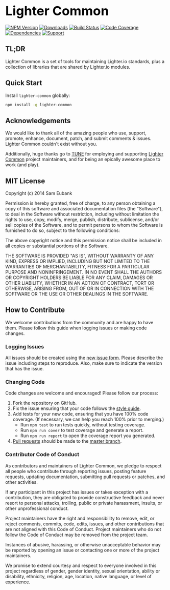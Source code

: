 # <a href="http://lighter.io/lighter-common" style="font-size:40px;text-decoration:none;color:#000">Lighter Common</a>
[![NPM Version](https://img.shields.io/npm/v/lighter-common.svg)](https://npmjs.org/package/lighter-common)
[![Downloads](https://img.shields.io/npm/dm/lighter-common.svg)](https://npmjs.org/package/lighter-common)
[![Build Status](https://img.shields.io/travis/lighterio/lighter-common.svg)](https://travis-ci.org/lighterio/lighter-common)
[![Code Coverage](https://img.shields.io/coveralls/lighterio/lighter-common/master.svg)](https://coveralls.io/r/lighterio/lighter-common)
[![Dependencies](https://img.shields.io/david/lighterio/lighter-common.svg)](https://david-dm.org/lighterio/lighter-common)
[![Support](https://img.shields.io/gratipay/Lighter.io.svg)](https://gratipay.com/Lighter.io/)


## TL;DR

Lighter Common is a set of tools for maintaining Lighter.io standards,
plus a collection of libraries that are shared by Lighter.io modules.


## Quick Start

Install `lighter-common` globally:
```bash
npm install -g lighter-common
```


## Acknowledgements

We would like to thank all of the amazing people who use, support,
promote, enhance, document, patch, and submit comments & issues.
Lighter Common couldn't exist without you.

Additionally, huge thanks go to [TUNE](http://www.tune.com) for employing
and supporting [Lighter Common](http://lighter.io/lighter-common) project maintainers,
and for being an epically awesome place to work (and play).


## MIT License

Copyright (c) 2014 Sam Eubank

Permission is hereby granted, free of charge, to any person obtaining a copy
of this software and associated documentation files (the "Software"), to deal
in the Software without restriction, including without limitation the rights
to use, copy, modify, merge, publish, distribute, sublicense, and/or sell
copies of the Software, and to permit persons to whom the Software is
furnished to do so, subject to the following conditions:

The above copyright notice and this permission notice shall be included in all
copies or substantial portions of the Software.

THE SOFTWARE IS PROVIDED "AS IS", WITHOUT WARRANTY OF ANY KIND, EXPRESS OR
IMPLIED, INCLUDING BUT NOT LIMITED TO THE WARRANTIES OF MERCHANTABILITY,
FITNESS FOR A PARTICULAR PURPOSE AND NONINFRINGEMENT. IN NO EVENT SHALL THE
AUTHORS OR COPYRIGHT HOLDERS BE LIABLE FOR ANY CLAIM, DAMAGES OR OTHER
LIABILITY, WHETHER IN AN ACTION OF CONTRACT, TORT OR OTHERWISE, ARISING FROM,
OUT OF OR IN CONNECTION WITH THE SOFTWARE OR THE USE OR OTHER DEALINGS IN THE
SOFTWARE.


## How to Contribute

We welcome contributions from the community and are happy to have them.
Please follow this guide when logging issues or making code changes.

### Logging Issues

All issues should be created using the
[new issue form](https://github.com/lighterio/lighter-common/issues/new).
Please describe the issue including steps to reproduce. Also, make sure
to indicate the version that has the issue.

### Changing Code

Code changes are welcome and encouraged! Please follow our process:

1. Fork the repository on GitHub.
2. Fix the issue ensuring that your code follows the
   [style guide](http://lighter.io/style-guide).
3. Add tests for your new code, ensuring that you have 100% code coverage.
   (If necessary, we can help you reach 100% prior to merging.)
   * Run `npm test` to run tests quickly, without testing coverage.
   * Run `npm run cover` to test coverage and generate a report.
   * Run `npm run report` to open the coverage report you generated.
4. [Pull requests](http://help.github.com/send-pull-requests/) should be made
   to the [master branch](https://github.com/lighterio/lighter-common/tree/master).

### Contributor Code of Conduct

As contributors and maintainers of Lighter Common, we pledge to respect all
people who contribute through reporting issues, posting feature requests,
updating documentation, submitting pull requests or patches, and other
activities.

If any participant in this project has issues or takes exception with a
contribution, they are obligated to provide constructive feedback and never
resort to personal attacks, trolling, public or private harassment, insults, or
other unprofessional conduct.

Project maintainers have the right and responsibility to remove, edit, or
reject comments, commits, code, edits, issues, and other contributions
that are not aligned with this Code of Conduct. Project maintainers who do
not follow the Code of Conduct may be removed from the project team.

Instances of abusive, harassing, or otherwise unacceptable behavior may be
reported by opening an issue or contacting one or more of the project
maintainers.

We promise to extend courtesy and respect to everyone involved in this project
regardless of gender, gender identity, sexual orientation, ability or
disability, ethnicity, religion, age, location, native language, or level of
experience.
